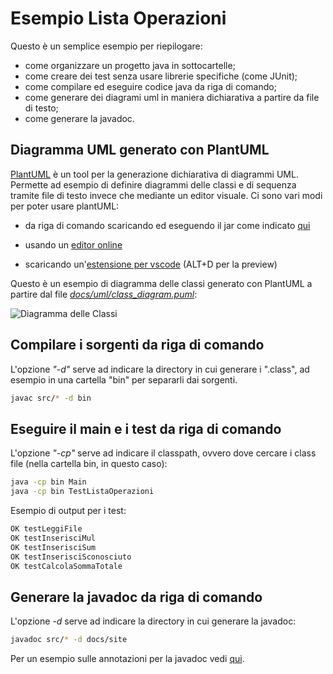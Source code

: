 # Esempio Lista Operazioni

Questo è un semplice esempio per riepilogare:

- come organizzare un progetto java in sottocartelle;
- come creare dei test senza usare librerie specifiche (come JUnit);
- come compilare ed eseguire codice java da riga di comando;
- come generare dei diagrami uml in maniera dichiarativa a partire da file di testo;
- come generare la javadoc.

## Diagramma UML generato con PlantUML

[PlantUML](https://plantuml.com) è un tool per la generazione dichiarativa di diagrammi UML. Permette ad esempio di definire diagrammi delle classi e di sequenza tramite file di testo invece che mediante un editor visuale. Ci sono vari modi per poter usare plantUML:

- da riga di comando scaricando ed eseguendo il jar come indicato [qui](https://plantuml.com/starting)

- usando un [editor online](https://www.planttext.com)

- scaricando un'[estensione per vscode](https://marketplace.visualstudio.com/items?itemName=jebbs.plantuml) (ALT+D per la preview)

Questo è un esempio di diagramma delle classi generato con PlantUML a partire dal file [*docs/uml/class_diagram.puml*](docs/uml/class_diagram.puml):

![Diagramma delle Classi](docs/uml/class_diagram.png)

## Compilare i sorgenti da riga di comando

L'opzione *"-d"* serve ad indicare la directory in cui generare i ".class", ad esempio in una cartella "bin" per separarli dai sorgenti.

```bash
javac src/* -d bin
```

## Eseguire il main e i test da riga di comando

L'opzione *"-cp"* serve ad indicare il classpath, ovvero dove cercare i class file (nella cartella bin, in questo caso):

```bash
java -cp bin Main
java -cp bin TestListaOperazioni
```

Esempio di output per i test:

```bash
OK testLeggiFile
OK testInserisciMul
OK testInserisciSum
OK testInserisciSconosciuto
OK testCalcolaSommaTotale
```

## Generare la javadoc da riga di comando

L'opzione *-d* serve ad indicare la directory in cui generare la javadoc:

```bash
javadoc src/* -d docs/site
```

Per un esempio sulle annotazioni per la javadoc vedi [qui](src/Operazione.java).
